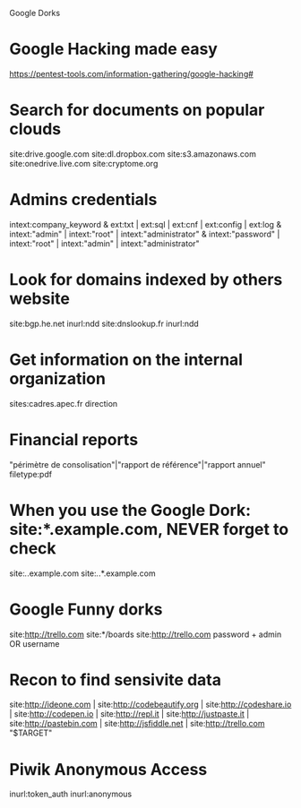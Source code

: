 Google Dorks

# Google Hacking made easy
https://pentest-tools.com/information-gathering/google-hacking#

# Search for documents on popular clouds
site:drive.google.com <searchterm>
site:dl.dropbox.com <searchterm>
site:s3.amazonaws.com <searchterm>
site:onedrive.live.com <searchterm>
site:cryptome.org <searchterm>

 # Admins credentials
 intext:company_keyword & ext:txt | ext:sql | ext:cnf | ext:config | ext:log & intext:"admin" | intext:"root" | intext:"administrator" & intext:"password" | intext:"root" | intext:"admin" | intext:"administrator"

# Look for domains indexed by others website
site:bgp.he.net inurl:ndd
site:dnslookup.fr inurl:ndd

# Get information on the internal organization
sites:cadres.apec.fr direction <SOCIETE>

# Financial reports
"périmètre de consolisation"|"rapport de référence"|"rapport annuel" filetype:pdf

# When you use the Google Dork:  site:*.example.com, NEVER forget to check
site:*.*.example.com
site:*.*.*.example.com 

# Google Funny dorks
site:http://trello.com  site:*/boards
site:http://trello.com  password + admin OR username

# Recon to find sensivite data
site:http://ideone.com  | site:http://codebeautify.org  | site:http://codeshare.io  | site:http://codepen.io  | site:http://repl.it  | site:http://justpaste.it  | site:http://pastebin.com  | site:http://jsfiddle.net  | site:http://trello.com  "$TARGET"

# Piwik Anonymous Access
inurl:token_auth inurl:anonymous
